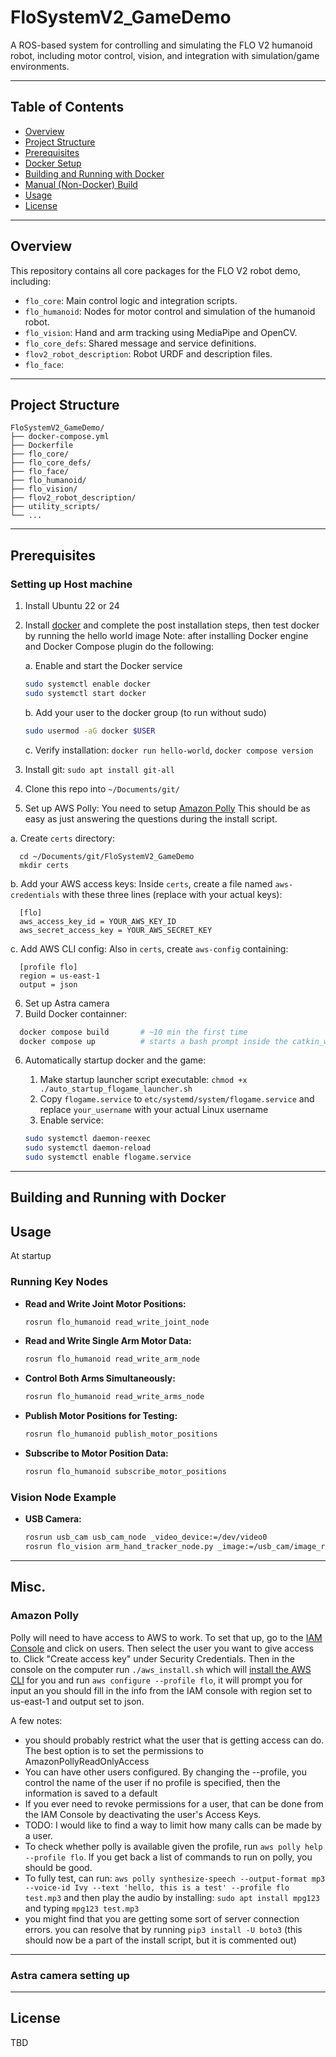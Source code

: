 # FloSystemV2_GameDemo

A ROS-based system for controlling and simulating the FLO V2 humanoid robot, including motor control, vision, and integration with simulation/game environments.

---

## Table of Contents

- [Overview](#overview)
- [Project Structure](#project-structure)
- [Prerequisites](#prerequisites)
- [Docker Setup](#docker-setup)
- [Building and Running with Docker](#building-and-running-with-docker)
- [Manual (Non-Docker) Build](#manual-non-docker-build)
- [Usage](#usage)
- [License](#license)

---

## Overview

This repository contains all core packages for the FLO V2 robot demo, including:

- `flo_core`: Main control logic and integration scripts.
- `flo_humanoid`: Nodes for motor control and simulation of the humanoid robot.
- `flo_vision`: Hand and arm tracking using MediaPipe and OpenCV.
- `flo_core_defs`: Shared message and service definitions.
- `flov2_robot_description`: Robot URDF and description files.
- `flo_face`:

---

## Project Structure

```plaintext
FloSystemV2_GameDemo/
├── docker-compose.yml
├── Dockerfile
├── flo_core/
├── flo_core_defs/
├── flo_face/
├── flo_humanoid/
├── flo_vision/
├── flov2_robot_description/
├── utility_scripts/
└── ...
```

---

## Prerequisites

### Setting up Host machine

1. Install Ubuntu 22 or 24
2. Install [docker](https://docs.docker.com/engine/install/ubuntu/) and complete the post installation steps, then test docker by running the hello world image
   Note: after installing Docker engine and Docker Compose plugin do the following:

   a. Enable and start the Docker service

   ```sh
   sudo systemctl enable docker
   sudo systemctl start docker
   ```

   b. Add your user to the docker group (to run without sudo)

   ```sh
   sudo usermod -aG docker $USER
   ```

   c. Verify installation: `docker run hello-world`, `docker compose version`
3. Install git: `sudo apt install git-all`
4. Clone this repo into `~/Documents/git/`
5. Set up AWS Polly: You need to setup [Amazon Polly](#amazon-polly) This should be as easy as just answering the questions during the install script.

  a. Create `certs` directory:

```
  cd ~/Documents/git/FloSystemV2_GameDemo   
  mkdir certs  
```

  b. Add your AWS access keys: Inside `certs`, create a file named `aws-credentials` with these three lines (replace with your actual keys):

```
  [flo]
  aws_access_key_id = YOUR_AWS_KEY_ID
  aws_secret_access_key = YOUR_AWS_SECRET_KEY
```

  c. Add AWS CLI config: Also in `certs`, create `aws-config` containing:

```
  [profile flo]
  region = us-east-1
  output = json
```

6. Set up Astra camera
7. Build Docker containner:

```sh
  docker compose build       # ~10 min the first time
  docker compose up          # starts a bash prompt inside the catkin_ws
```

6. Automatically startup docker and the game:

   1. Make startup launcher script executable: `chmod +x ./auto_startup_flogame_launcher.sh`
   2. Copy `flogame.service` to `etc/systemd/system/flogame.service` and replace `your_username` with your actual Linux username
   3. Enable service:

   ```sh
   sudo systemctl daemon-reexec
   sudo systemctl daemon-reload
   sudo systemctl enable flogame.service
   ```

---

## Building and Running with Docker

## Usage

At startup

### Running Key Nodes

- **Read and Write Joint Motor Positions:**
  ```sh
  rosrun flo_humanoid read_write_joint_node
  ```
- **Read and Write Single Arm Motor Data:**
  ```sh
  rosrun flo_humanoid read_write_arm_node
  ```
- **Control Both Arms Simultaneously:**
  ```sh
  rosrun flo_humanoid read_write_arms_node
  ```
- **Publish Motor Positions for Testing:**
  ```sh
  rosrun flo_humanoid publish_motor_positions
  ```
- **Subscribe to Motor Position Data:**
  ```sh
  rosrun flo_humanoid subscribe_motor_positions
  ```

### Vision Node Example

- **USB Camera:**
  ```sh
  rosrun usb_cam usb_cam_node _video_device:=/dev/video0
  rosrun flo_vision arm_hand_tracker_node.py _image:=/usb_cam/image_raw _preview:=true _pose:=wave
  ```

---

## Misc.

### Amazon Polly

Polly will need to have access to AWS to work. To set that up, go to the
[IAM Console](https://console.aws.amazon.com/iam) and click on users. Then
select the user you want to give access to. Click "Create access key" under
Security Credentials. Then in the console on the computer run `./aws_install.sh`
which will
[install the AWS CLI](https://docs.aws.amazon.com/cli/latest/userguide/cli-chap-install.html)
for you and run `aws configure --profile flo`, it will prompt you for input an
you should fill in the info from the IAM console with region set to us-east-1
and output set to json.

A few notes:

- you should probably restrict what the user that is getting access can do. The
  best option is to set the permissions to AmazonPollyReadOnlyAccess
- You can have other users configured. By changing the --profile, you control
  the name of the user if no profile is specified, then the information is saved
  to a default
- If you ever need to revoke permissions for a user, that can be done from the
  IAM Console by deactivating the user's Access Keys.
- TODO: I would like to find a way to limit how many calls can be made by a
  user.
- To check whether polly is available given the profile, run
  `aws polly help --profile flo`. If you get back a list of commands to run on
  polly, you should be good.
- To fully test, can run:
  `aws polly synthesize-speech --output-format mp3 --voice-id Ivy --text 'hello, this is a test' --profile flo test.mp3`
  and then play the audio by installing: `sudo apt install mpg123` and typing
  `mpg123 test.mp3`
- you might find that you are getting some sort of server connection errors. you
  can resolve that by running `pip3 install -U boto3` (this should now be a part
  of the install script, but it is commented out)

---

### Astra camera setting up

---

## License

TBD
